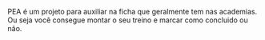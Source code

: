 PEA é um projeto para auxiliar na ficha que geralmente tem nas academias.
Ou seja você consegue montar o seu treino e marcar como concluido ou não.
